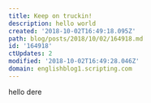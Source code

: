 ```yaml
---
title: Keep on truckin!
description: hello world
created: '2018-10-02T16:49:18.095Z'
path: blog/posts/2018/10/02/164918.md
id: '164918'
ctUpdates: 2
modified: '2018-10-02T16:49:28.046Z'
domain: englishblog1.scripting.com
---
```

hello dere